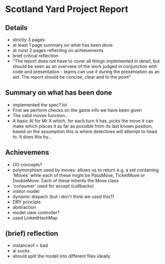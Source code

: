 Scotland Yard Project Report
====

## Details

- strictly 3 pages
- at least 1 page summary on what has been done
- at most 2 pages reflecting on achievements
- brief critical reflection
- "The report does not have to cover all things implemented in detail, but should be seen as an overview of the work judged in conjunction with code and presentation - teams can use it during the presentation as an aid. The report should be concise, clear and to the point"

## Summary on what has been done

- implemented the spec? lol
- First we perform checks on the game info we have been given
- The valid moves function...
- A basic AI for Mr X which, for each turn it has, picks the move it can make which places it as far as possible from its last known position, based on the assumption this is where detectives will attempt to head to. It does this by...

## Achievemens

- OO concepts?
- polymorphism used by moves: allows us to return e.g. a set containing 'Moves' while each of these might be PassMove, TicketMove or DoubleMove. Each of these inherits the Move class
- 'consumer' used for accept (callbacks)
- visitor model
- dynamic dispach (but i don't think we used this?)
- DRY principle
- abstraction
- model view controller?
- used LinkedHashMap

## (brief) reflection

- instanceof = bad
- ai sucks
- should split the model into different files ideally